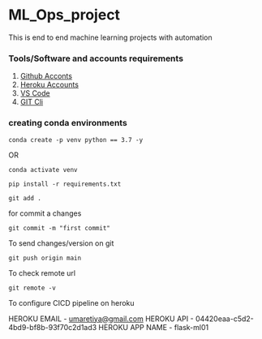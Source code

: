 # ML_Ops_project
This is end to end machine learning projects with automation

### Tools/Software and accounts requirements

1. [Github Acconts](https://github.com)
2. [Heroku Accounts](https://dashboard.heroku.com/Login)
3. [VS Code](https://code.visualstudio.com/download)
4. [GIT Cli](https://git-scm.com/downloads)

### creating conda environments
```
conda create -p venv python == 3.7 -y
```
OR
```
conda activate venv
```
```
pip install -r requirements.txt
```
```
git add .
```
for commit a changes
```
git commit -m "first commit"
```
To send changes/version on git
```
git push origin main
```
To check remote url
```
git remote -v
```
To configure CICD pipeline on heroku

HEROKU EMAIL - umaretiya@gmail.com
HEROKU API - 04420eaa-c5d2-4bd9-bf8b-93f70c2d1ad3
HEROKU APP NAME - flask-ml01
